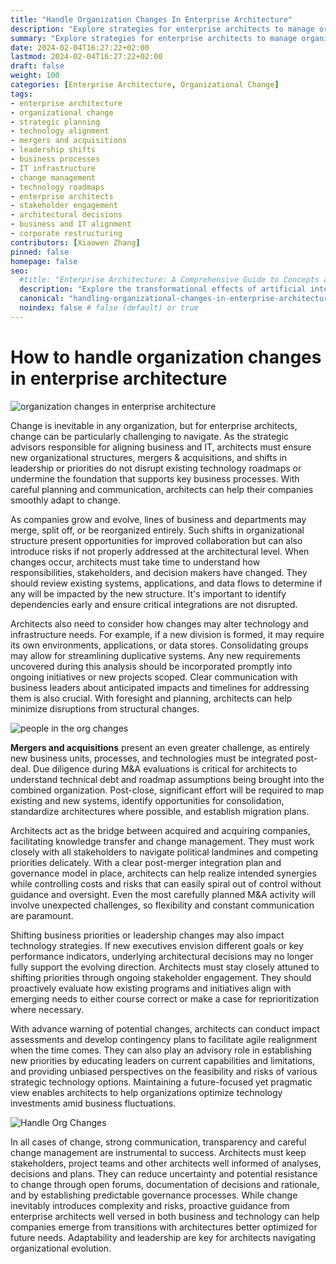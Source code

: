 ```yaml
---
title: "Handle Organization Changes In Enterprise Architecture"
description: "Explore strategies for enterprise architects to manage organizational changes effectively, including mergers & acquisitions, shifts in leadership, and technology realignment. Learn how to navigate challenges with communication and planning to ensure seamless transitions and maintain alignment between business processes and IT infrastructure."
summary: "Explore strategies for enterprise architects to manage organizational changes effectively, including mergers & acquisitions, shifts in leadership, and technology realignment. Learn how to navigate challenges with communication and planning to ensure seamless transitions and maintain alignment between business processes and IT infrastructure."
date: 2024-02-04T16:27:22+02:00
lastmod: 2024-02-04T16:27:22+02:00
draft: false
weight: 100
categories: [Enterprise Architecture, Organizational Change]
tags: 
- enterprise architecture
- organizational change
- strategic planning
- technology alignment
- mergers and acquisitions
- leadership shifts
- business processes
- IT infrastructure
- change management
- technology roadmaps
- enterprise architects
- stakeholder engagement
- architectural decisions
- business and IT alignment
- corporate restructuring
contributors: [Xiaowen Zhang]
pinned: false
homepage: false
seo:
  #title: "Enterprise Architecture: A Comprehensive Guide to Concepts and Industry Practices" # custom title (optional)
  description: "Explore the transformational effects of artificial intelligence on enterprise architecture, covering AI integration challenges, data management, process automation, customer experience, infrastructure shifts, and the evolving roles within IT teams. Learn how AI is reshaping enterprise strategies for a competitive edge." # custom description (recommended)
  canonical: "handling-organizational-changes-in-enterprise-architecture" # custom canonical URL (optional)
  noindex: false # false (default) or true
---
```


# How to handle organization changes in enterprise architecture

![organization changes in enterprise architecture](https://cdn.sa.net/2024/02/05/E8QOlGq5oTN7v1M.png)

Change is inevitable in any organization, but for enterprise architects, change can be particularly challenging to navigate. As the strategic advisors responsible for aligning business and IT, architects must ensure new organizational structures, mergers & acquisitions, and shifts in leadership or priorities do not disrupt existing technology roadmaps or undermine the foundation that supports key business processes. With careful planning and communication, architects can help their companies smoothly adapt to change.

As companies grow and evolve, lines of business and departments may merge, split off, or be reorganized entirely. Such shifts in organizational structure present opportunities for improved collaboration but can also introduce risks if not properly addressed at the architectural level. When changes occur, architects must take time to understand how responsibilities, stakeholders, and decision makers have changed. They should review existing systems, applications, and data flows to determine if any will be impacted by the new structure. It's important to identify dependencies early and ensure critical integrations are not disrupted.

Architects also need to consider how changes may alter technology and infrastructure needs. For example, if a new division is formed, it may require its own environments, applications, or data stores. Consolidating groups may allow for streamlining duplicative systems. Any new requirements uncovered during this analysis should be incorporated promptly into ongoing initiatives or new projects scoped. Clear communication with business leaders about anticipated impacts and timelines for addressing them is also crucial. With foresight and planning, architects can help minimize disruptions from structural changes.

![people in the org changes](https://cdn.sa.net/2024/02/05/4lEYznGAIXLhKcO.png)

**Mergers and acquisitions** present an even greater challenge, as entirely new business units, processes, and technologies must be integrated post-deal. Due diligence during M&A evaluations is critical for architects to understand technical debt and roadmap assumptions being brought into the combined organization. Post-close, significant effort will be required to map existing and new systems, identify opportunities for consolidation, standardize architectures where possible, and establish migration plans.

Architects act as the bridge between acquired and acquiring companies, facilitating knowledge transfer and change management. They must work closely with all stakeholders to navigate political landmines and competing priorities delicately. With a clear post-merger integration plan and governance model in place, architects can help realize intended synergies while controlling costs and risks that can easily spiral out of control without guidance and oversight. Even the most carefully planned M&A activity will involve unexpected challenges, so flexibility and constant communication are paramount.

Shifting business priorities or leadership changes may also impact technology strategies. If new executives envision different goals or key performance indicators, underlying architectural decisions may no longer fully support the evolving direction. Architects must stay closely attuned to shifting priorities through ongoing stakeholder engagement. They should proactively evaluate how existing programs and initiatives align with emerging needs to either course correct or make a case for reprioritization where necessary.

With advance warning of potential changes, architects can conduct impact assessments and develop contingency plans to facilitate agile realignment when the time comes. They can also play an advisory role in establishing new priorities by educating leaders on current capabilities and limitations, and providing unbiased perspectives on the feasibility and risks of various strategic technology options. Maintaining a future-focused yet pragmatic view enables architects to help organizations optimize technology investments amid business fluctuations.

![Handle Org Changes](https://cdn.sa.net/2024/02/05/V71jLbC8wui2okX.png)

In all cases of change, strong communication, transparency and careful change management are instrumental to success. Architects must keep stakeholders, project teams and other architects well informed of analyses, decisions and plans. They can reduce uncertainty and potential resistance to change through open forums, documentation of decisions and rationale, and by establishing predictable governance processes. While change inevitably introduces complexity and risks, proactive guidance from enterprise architects well versed in both business and technology can help companies emerge from transitions with architectures better optimized for future needs. Adaptability and leadership are key for architects navigating organizational evolution.